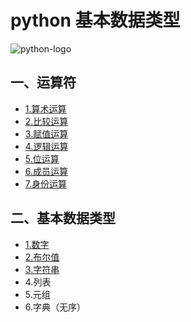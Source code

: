 # python 基本数据类型
![python-logo](https://ss0.bdstatic.com/94oJfD_bAAcT8t7mm9GUKT-xh_/timg?image&quality=100&size=b4000_4000&sec=1529920073&di=57d43a581e9d3e66efdf2554c1ee2150&src=http://p0.ifengimg.com/pmop/2017/0922/A881DF2A34EA41CA1557935BC532E2D7F4A5E6AC_size11_w250_h250.jpeg)
## 一、运算符
* [1.算术运算](./calculation/README.md)
* [2.比较运算](./calculation/README.md)
* [3.赋值运算](./calculation/README.md)
* [4.逻辑运算](./calculation/README.md)
* [5.位运算](./calculation/README.md)
* [6.成员运算](./calculation/README.md)
* [7.身份运算](./calculation/README.md)
## 二、基本数据类型
* [1.数字](./datatype/Number.md)
* [2.布尔值](./datatype/Boolean.md)
* [3.字符串]()
* 4.列表
* 5.元组
* 6.字典（无序）